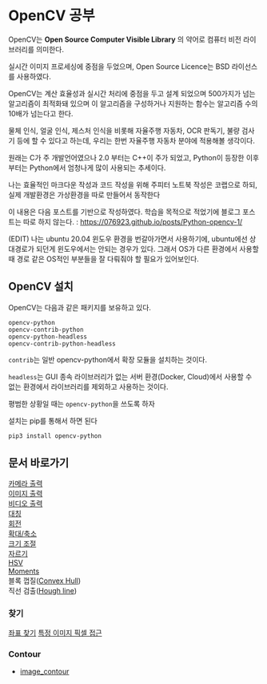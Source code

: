 # OpenCV 공부

OpenCV는 **Open Source Computer Visible Library** 의 약어로 컴퓨터 비전 라이브러리를 의미한다.
   
실시간 이미지 프로세싱에 중점을 두었으며, Open Source Licence는 BSD 라이선스를 사용하였다.

OpenCV는 계산 효율성과 실시간 처리에 중점을 두고 설계 되었으며
500가지가 넘는 알고리즘이 최적화돼 있으며 이 알고리즘을 구성하거나 지원하는 함수는 알고리즘 수의 10배가 넘는다고 한다.

물체 인식, 얼굴 인식, 제스처 인식을 비롯해 자율주행 자동차, OCR 판독기, 불량 검사기 등에 할 수 있다고 하는데, 우리는 한번 자율주행 자동차 분야에 적용해볼 생각이다. 

원래는 C가 주 개발언어였으나 2.0 부터는 C++이 주가 되었고, Python이 등장한 이후부터는 Python에서 엄청나게 많이 사용되는 추세이다.

나는 효율적인 마크다운 작성과 코드 작성을 위해 주피터 노트북 작성은 코랩으로 하되, 실제 개발환경은 가상환경을 따로 만들어서 동작한다

이 내용은 다음 포스트를 기반으로 작성하였다. 학습을 목적으로 적었기에 블로그 포스트는 따로 하지 않는다. : https://076923.github.io/posts/Python-opencv-1/

(EDIT) 나는 ubuntu 20.04 윈도우 환경을 번갈아가면서 사용하기에, ubuntu에선 상대경로가 되던게 윈도우에서는 안되는 경우가 있다. 그래서 OS가 다른 환경에서 사용할 때 경로 같은 OS적인 부분들을 잘 다뤄줘야 할 필요가 있어보인다.

## OpenCV 설치

OpenCV는 다음과 같은 패키지를 보유하고 있다.

```
opencv-python
opencv-contrib-python
opencv-python-headless
opencv-contrib-python-headless
```

`contrib`는 일반 opencv-python에서 확장 모듈을 설치하는 것이다.

`headless`는 GUI 종속 라이브러리가 없는 서버 환경(Docker, Cloud)에서 사용할 수 없는 환경에서 라이브러리를 제외하고 사용하는 것이다.

평범한 상황일 때는 `opencv-python`을 쓰도록 하자

설치는 pip를 통해서 하면 된다

```sh
pip3 install opencv-python
```

## 문서 바로가기

[카메라 출력](concept/Call_Camera.md)   
[이미지 출력](concept/Call_Image.md)   
[비디오 출력](concept/Call_Video.md)   
[대칭](concept/Reverse.md)   
[회전](concept/Rotate.md)   
[확대/축소](concept/zoom.md)   
[크기 조절](concept/resize.md)   
[자르기](concept/Slice.md)   
[HSV](concept/HSV.md)   
[Moments](concept/moment.md)   
블록 껍질([Convex Hull](concept/convex_hull.md))   
직선 검출([Hough line](concept/hough_line.md))

### 찾기

[좌표 찾기](concept/Find_coordinate.md)
[특정 이미지 픽셀 접근](concept/)

### Contour

- [image_contour](concept/image_contour.md)